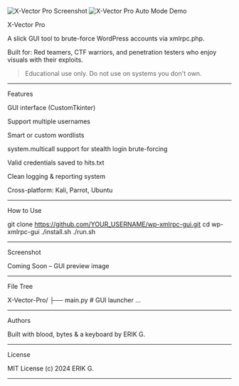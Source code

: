 ![X-Vector Pro Screenshot](docs/screenshot-dark.png)
![X-Vector Pro Auto Mode Demo](docs/demo-auto-mode.gif)

X-Vector Pro

A slick GUI tool to brute-force WordPress accounts via xmlrpc.php.

Built for:
Red teamers, CTF warriors, and penetration testers who enjoy visuals with their exploits.

> Educational use only. Do not use on systems you don't own.




---

Features

GUI interface (CustomTkinter)

Support multiple usernames

Smart or custom wordlists

system.multicall support for stealth login brute-forcing

Valid credentials saved to hits.txt

Clean logging & reporting system

Cross-platform: Kali, Parrot, Ubuntu



---

How to Use

git clone https://github.com/YOUR_USERNAME/wp-xmlrpc-gui.git
cd wp-xmlrpc-gui
./install.sh
./run.sh


---

Screenshot

Coming Soon – GUI preview image


---

File Tree

X-Vector-Pro/
├── main.py                           # GUI launcher
...


---

Authors

Built with blood, bytes & a keyboard
by ERIK G.


---

License

MIT License
(c) 2024 ERIK G.


---
